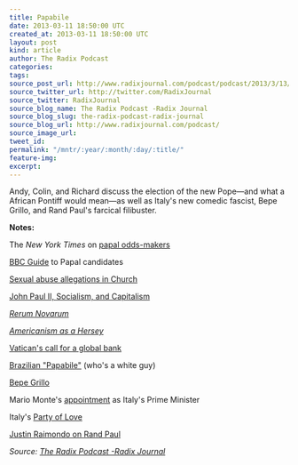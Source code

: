 ```yaml
---
title: Papabile
date: 2013-03-11 18:50:00 UTC
created_at: 2013-03-11 18:50:00 UTC
layout: post
kind: article
author: The Radix Podcast
categories: 
tags: 
source_post_url: http://www.radixjournal.com/podcast/podcast/2013/3/13/papabile
source_twitter_url: http://twitter.com/RadixJournal
source_twitter: RadixJournal
source_blog_name: The Radix Podcast -Radix Journal
source_blog_slug: the-radix-podcast-radix-journal
source_blog_url: http://www.radixjournal.com/podcast/
source_image_url: 
tweet_id: 
permalink: "/mntr/:year/:month/:day/:title/"
feature-img: 
excerpt: 
---
```

<p>Andy, Colin, and Richard discuss the election of the new Pope—and what a African Pontiff would mean—as well as Italy's new comedic fascist, Bepe Grillo, and Rand Paul's farcical filibuster.  </p>



<p><strong>Notes:</strong></p><p>The <em>New York Times</em> on <a href="http://fivethirtyeight.blogs.nytimes.com/2013/03/04/what-betting-markets-are-saying-about-the-next-pope/">papal odds-makers</a></p><p><a href="http://www.bbc.co.uk/news/world-europe-21415639">BBC Guide</a> to Papal candidates</p><p><a href="http://www.huffingtonpost.com/2013/02/17/pope-immunity_n_2708518.html">Sexual abuse allegations in Church</a></p><p><a href="http://atheism.about.com/od/popejohnpaulii/a/capitalism.htm">John Paul II, Socialism, and Capitalism</a></p><p><em><a href="http://en.wikipedia.org/wiki/Rerum_Novarum">Rerum Novarum</a></em></p><p><em><a href="http://www.catholicapologetics.info/modernproblems/americanism/index.htm">Americanism as a Hersey</a></em></p><p><a href="http://www.reuters.com/article/2011/10/24/vatican-economy-idUSL5E7LO11K20111024">Vatican's call for a global bank</a></p><p><a href="http://latino.foxnews.com/latino/news/2013/03/07/odilo-scherer-brazilian-catholic-church-leader-seen-as-political-centrist/">Brazilian "Papabile"</a> (who's a white guy)</p><p><a href="http://www.bbc.co.uk/news/world-europe-21613940">Bepe Grillo</a></p><p>Mario Monte's <a href="http://en.wikipedia.org/wiki/Mario_Monti">appointment</a> as Italy's Prime Minister</p><p>Italy's <a href="http://en.wikipedia.org/wiki/Party_of_Love">Party of Love</a></p><p><a href="http://original.antiwar.com/justin/2013/03/07/standwithrand/">Justin Raimondo on Rand Paul</a></p><div class="">
    <i>Source: <a href="http://www.radixjournal.com/podcast/">The Radix Podcast -Radix Journal</a></i>
</div>

